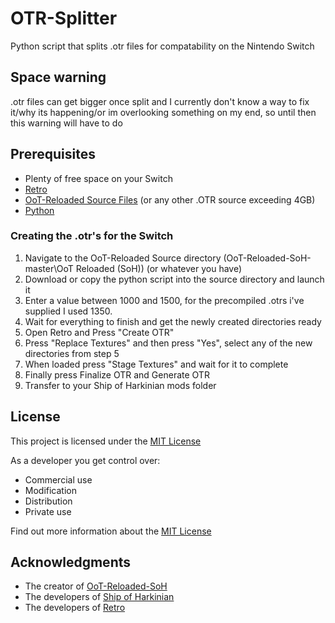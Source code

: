 # OTR-Splitter
Python script that splits .otr files for compatability on the Nintendo Switch

## Space warning
.otr files can get bigger once split and I currently don't know a way to fix it/why its happening/or im overlooking something on my end, so until then this warning will have to do

## Prerequisites

  - Plenty of free space on your Switch
  - [Retro](https://github.com/HarbourMasters64/retro)
  - [OoT-Reloaded Source Files](https://github.com/GhostlyDark/OoT-Reloaded-SoH/tree/master/OoT%20Reloaded%20(SoH)) (or any other .OTR source exceeding 4GB)
  - [Python](https://www.python.org/)

### Creating the .otr's for the Switch

1. Navigate to the OoT-Reloaded Source directory (OoT-Reloaded-SoH-master\OoT Reloaded (SoH)) (or whatever you have)
2. Download or copy the python script into the source directory and launch it
3. Enter a value between 1000 and 1500, for the precompiled .otrs i've supplied I used 1350.
5. Wait for everything to finish and get the newly created directories ready
6. Open Retro and Press "Create OTR"
7. Press "Replace Textures" and then press "Yes", select any of the new directories from step 5
8. When loaded press "Stage Textures" and wait for it to complete
9. Finally press Finalize OTR and Generate OTR
10. Transfer to your Ship of Harkinian mods folder

## License

This project is licensed under the [MIT License](LICENSE.md)

As a developer you get control over:
- Commercial use
- Modification
- Distribution
- Private use 

Find out more information about the [MIT License](LICENSE.md)

## Acknowledgments

  - The creator of [OoT-Reloaded-SoH](https://github.com/GhostlyDark/OoT-Reloaded-SoH/tree/master)
  - The developers of [Ship of Harkinian](https://github.com/HarbourMasters/Shipwright)
  - The developers of [Retro](https://github.com/HarbourMasters64/retro)
